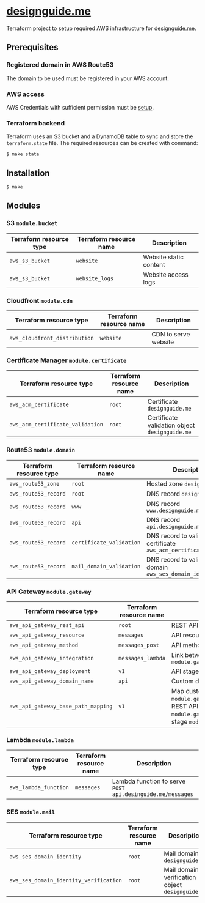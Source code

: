 # [designguide.me](https://designguide.me)
Terraform project to setup required AWS infrastructure for [designguide.me](https://designguide.me).

## Prerequisites
### Registered domain in AWS Route53
  The domain to be used must be registered in your AWS account.
### AWS access
  AWS Credentials with sufficient permission must be [setup](https://www.terraform.io/docs/providers/aws/index.html#authentication).
### Terraform backend
  Terraform uses an S3 bucket and a DynamoDB table to sync and store the `terraform.state` file. The required resources can be created with command:
  ```
  $ make state
  ```

## Installation
```
$ make
```

## Modules
### S3 `module.bucket`
| Terraform resource type | Terraform resource name | Description            |
| ----------------------- | ----------------------- | ---------------------- |
| `aws_s3_bucket`         | `website`               | Website static content |
| `aws_s3_bucket`         | `website_logs`          | Website access logs    |

### Cloudfront `module.cdn`
| Terraform resource type       | Terraform resource name | Description          |
| ----------------------------- | ----------------------- | -------------------- |
| `aws_cloudfront_distribution` | `website`               | CDN to serve website |

### Certificate Manager `module.certificate`
| Terraform resource type | Terraform resource name | Description                  |
| ----------------------- | ----------------------- | ---------------------------- |
| `aws_acm_certificate`   | `root`                  | Certificate `designguide.me` |
| `aws_acm_certificate_validation`   | `root`                  | Certificate validation object `designguide.me` |

### Route53 `module.domain`
| Terraform resource type | Terraform resource name  | Description                                                        |
| ----------------------- | ------------------------ | ------------------------------------------------------------------ |
| `aws_route53_zone`      | `root`                   | Hosted zone `designguide.me`                                       |
| `aws_route53_record`    | `root`                   | DNS record `designguide.me`                                        |
| `aws_route53_record`    | `www`                    | DNS record `www.designguide.me`                                    |
| `aws_route53_record`    | `api`                    | DNS record `api.designguide.me`                                    |
| `aws_route53_record`    | `certificate_validation` | DNS record to validate certificate `aws_acm_certificate.root`      |
| `aws_route53_record`    | `mail_domain_validation` | DNS record to validate email domain `aws_ses_domain_identity.root` |

### API Gateway `module.gateway`
| Terraform resource type             | Terraform resource name | Description                                                                                                                                                                                   |
| ----------------------------------- | ----------------------- | --------------------------------------------------------------------------------------------------------------------------------------------------------------------------------------------- |
| `aws_api_gateway_rest_api`          | `root`                  | REST API for `designguide.me`                                                                                                                                                                 |
| `aws_api_gateway_resource`          | `messages`              | API resource `messages`                                                                                                                                                                       |
| `aws_api_gateway_method`            | `messages_post`         | API method `POST messages`                                                                                                                                                                    |
| `aws_api_gateway_integration`       | `messages_lambda`       | Link between `module.lambda.messages` and `module.gateway.aws_api_gateway_method.messages_post `                                                                                                                     |
| `aws_api_gateway_deployment`        | `v1`                    | API stage `v1`                                                                                                                                                                                |
| `aws_api_gateway_domain_name`       | `api`                   | Custom domain name `api.designguide.me`                                                                                                                                                       |
| `aws_api_gateway_base_path_mapping` | `v1`                    | Map custom domain name `module.gateway.aws_api_gateway_domain_name.api` with REST API `module.gateway.aws_api_gateway_rest_api.root` and stage `module.gateway.aws_api_gateway_deployment.v1` |

### Lambda `module.lambda`
| Terraform resource type | Terraform resource name | Description                                                |
| ----------------------- | ----------------------- | ---------------------------------------------------------- |
| `aws_lambda_function`   | `messages`              | Lambda function to serve `POST api.desinguide.me/messages` |

### SES `module.mail`
| Terraform resource type   | Terraform resource name | Description                  |
| ------------------------- | ----------------------- | ---------------------------- |
| `aws_ses_domain_identity` | `root`                  | Mail domain `designguide.me` |
| `aws_ses_domain_identity_verification` | `root`                  | Mail domain verification object `designguide.me` |